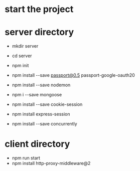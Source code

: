 # start the project

# server directory
- mkdir server
- cd server
- npm init

- npm install --save passport@0.5 passport-google-oauth20
- npm install --save nodemon
- npm i --save mongoose
- npm install --save cookie-session
- npm install express-session
- npm install --save concurrently


# client directory
- npm run start
- npm install http-proxy-middleware@2